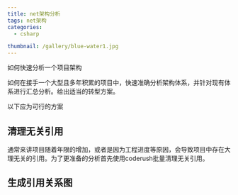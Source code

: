 ```yaml
---
title: net架构分析
tags: net架构
categories: 
  - csharp

thumbnail: /gallery/blue-water1.jpg
---
```

如何快速分析一个项目架构
<!-- more -->

如何在接手一个大型且多年积累的项目中，快速准确分析架构体系，并针对现有体系进行汇总分析。给出适当的转型方案。

以下应为可行的方案

## 清理无关引用

通常来讲项目随着年限的增加，或者是因为工程进度等原因，会导致项目中存在大理无关的引用。为了更准备的分析首先使用coderush批量清理无关引用。


## 生成引用关系图
